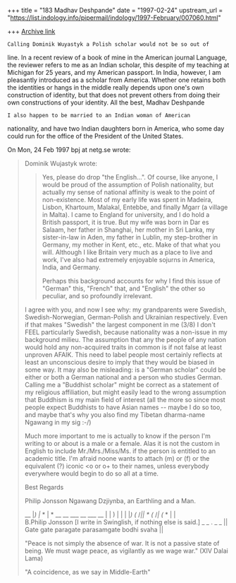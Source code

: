 +++
title = "183 Madhav Deshpande"
date = "1997-02-24"
upstream_url = "https://list.indology.info/pipermail/indology/1997-February/007060.html"

+++
[Archive link](https://list.indology.info/pipermail/indology/1997-February/007060.html)

	Calling Dominik Wuyastyk a Polish scholar would not be so out of
line.  In a recent review of a book of mine in the American journal
Language, the reviewer refers to me as an Indian scholar, this despite of
my teaching at Michigan for 25 years, and my American passport.  In India,
however, I am pleasantly introduced as a scholar from America.  Whether
one retains both the identities or hangs in the middle really depends upon
one's own construction of identity, but that does not prevent others from
doing their own constructions of your identity. 
	All the best,
				Madhav Deshpande

	I also happen to be married to an Indian woman of American
nationality, and have two Indian daughters born in America, who some day
could run for the office of the President of the United States.  

On Mon, 24 Feb 1997 bpj at netg.se wrote:

> Dominik Wujastyk wrote:
> 
> >Yes, please do drop "the English...".  Of course, like anyone, I would be
> >proud of the assumption of Polish nationality, but actually my sense of
> >national affinity is weak to the point of non-existence.  Most of my early
> >life was spent in Madeira, Lisbon, Khartoum, Malakal, Entebbe, and finally
> >Mgarr (a village in Malta).  I came to England for university, and I do
> >hold a British passport, it is true.  But my wife was born in Dar es
> >Salaam, her father in Shanghai, her mother in Sri Lanka, my sister-in-law
> >in Aden, my father in Lublin, my step-brother in Germany, my mother in
> >Kent, etc., etc.  Make of that what you will.  Although I like Britain
> >very much as a place to live and work, I've also had extremely enjoyable
> >sojurns in America, India, and Germany.
> >
> >Perhaps this background accounts for why I find this issue of "German"
> >this, "French" that, and "English" the other so peculiar, and so
> >profoundly irrelevant.
> 
> I agree with you, and now I see why: my grandparents were Swedish,
> Swedish-Norwegian, German-Polish and Ukrainian respectively. Even if that
> makes "Swedish" the largest component in me (3/8) I don't FEEL particularly
> Swedish, because nationality was a non-issue in my background milieu. The
> assumption that any the people of any nation would hold any non-acquired
> traits in common is if not false at least unproven AFAIK. This need to
> label people most certainly reflects at least an unconscious desire to
> imply that they would be biased in some way. It may also be misleading: is
> a "German scholar" could be either or both a German national and a person
> who studies German. Calling me a "Buddhist scholar" might be correct as a
> statement of my religious affiliation, but might easily lead to the wrong
> assumption that Buddhism is my main field of interest (all the more so
> since most people expect Buddhists to have Asian names -- maybe I do so
> too, and maybe that's why you also find my Tibetan dharma-name Ngawang in
> my sig :-/)
> 
> Much more important to me is actually to know if the person I'm writing to
> or about is a male or a female. Alas it is not the custom in English to
> include Mr./Mrs./Miss/Ms. if the person is entitled to an academic title.
> I'm afraid noone wants to attach (m) or (f) or the equivalent (?) iconic <o
> or o+ to their names, unless everybody everywhere would begin to do so all
> at a time.
> 
> Best Regards
> 
> Philip Jonsson Ngawang Dzjiynba, an Earthling and a Man.
> 
> 
> __
> |_) |_  * | * __       __  ___   __ ___ __
> |   | ) | | | |_)      (_ /_|| * (_ /_| (_ *
>               |              |     \
> B.Philip Jonsson <bpj at netg.se>
> [I write in Swinglish, if nothing else is said.]
>               _        _    .             _ _
> || Gate gate paragate parasamgate bodhi svaha ||
> 
> "Peace is not simply the absence of war.
> It is not a passive state of being.
> We must wage peace, as vigilantly as we wage war."
> (XIV Dalai Lama)
> 
> "A coincidence, as we say in Middle-Earth"
> 
> 
> 
> 





